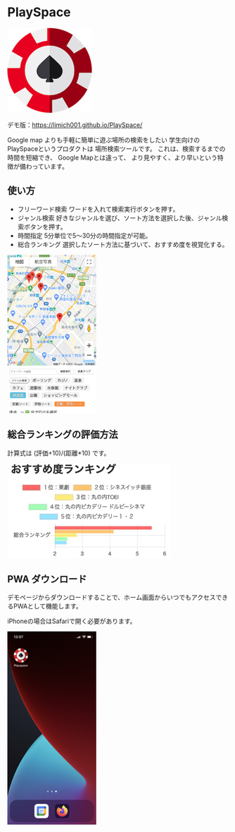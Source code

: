 # PlaySpace

![icon](img/icon-192.png)

デモ版：https://limich001.github.io/PlaySpace/

Google map よりも手軽に簡単に遊ぶ場所の検索をしたい
学生向けの
PlaySpaceというプロダクトは
場所検索ツールです。
これは、検索するまでの時間を短縮でき、
Google Mapとは違って、
より見やすく、より早いという特徴が備わっています。


## 使い方
- フリーワード検索
ワードを入れて検索実行ボタンを押す。
- ジャンル検索
好きなジャンルを選び、ソート方法を選択した後、ジャンル検索ボタンを押す。
- 時間指定
5分単位で5〜30分の時間指定が可能。
- 総合ランキング
選択したソート方法に基づいて、おすすめ度を視覚化する。

<img src="img/view.png" width=40%>


## 総合ランキングの評価方法
計算式は
(評価+10)/(距離*10)
です。

![ranking](img/ranking.jpeg)


## PWA ダウンロード
デモページからダウンロードすることで、ホーム画面からいつでもアクセスできるPWAとして機能します。

iPhoneの場合はSafariで開く必要があります。

<img src="img/screen.jpeg" width=40%>